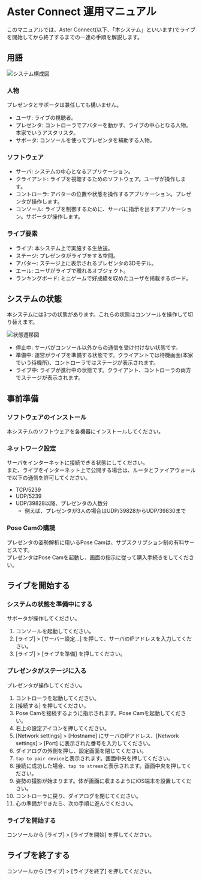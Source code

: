 # Aster Connect 運用マニュアル

このマニュアルでは、Aster Connect(以下、「本システム」といいます)でライブを開始してから終了するまでの一連の手順を解説します。

## 用語

![システム構成図](..\..\..\systemConfiguration\systemConfiguration.png)

### 人物

プレゼンタとサポータは兼任しても構いません。

- ユーザ: ライブの視聴者。
- プレゼンタ: コントローラでアバターを動かす、ライブの中心となる人物。本家でいうアスタリスタ。
- サポータ: コンソールを使ってプレゼンタを補助する人物。

### ソフトウェア

- サーバ: システムの中心となるアプリケーション。
- クライアント: ライブを視聴するためのソフトウェア。ユーザが操作します。
- コントローラ: アバターの位置や状態を操作するアプリケーション。プレゼンタが操作します。
- コンソール: ライブを制御するために、サーバに指示を出すアプリケーション。サポータが操作します。

### ライブ要素

- ライブ: 本システム上で実施する生放送。
- ステージ: プレゼンタがライブをする空間。
- アバター: ステージ上に表示されるプレゼンタの3Dモデル。
- エール: ユーザがライブで贈れるオブジェクト。
- ランキングボード: ミニゲームで好成績を収めたユーザを掲載するボード。

## システムの状態

本システムには3つの状態があります。これらの状態はコンソールを操作して切り替えます。

![状態遷移図](..\..\..\diagrams\export\stateTransition.svg)

- 停止中: サーバがコンソール以外からの通信を受け付けない状態です。
- 準備中: 運営がライブを準備する状態です。クライアントでは待機画面(本家でいう待機所)、コントローラではステージが表示されます。
- ライブ中: ライブが進行中の状態です。クライアント、コントローラの両方でステージが表示されます。

## 事前準備

### ソフトウェアのインストール

本システムのソフトウェアを各機器にインストールしてください。

### ネットワーク設定

サーバをインターネットに接続できる状態にしてください。  
また、ライブをインターネット上で公開する場合は、ルータとファイアウォールで以下の通信を許可してください。

- TCP/5239
- UDP/5239
- UDP/39828以降、プレゼンタの人数分
	- 例えば、プレゼンタが3人の場合はUDP/39828からUDP/39830まで

### Pose Camの購読

プレゼンタの姿勢解析に用いるPose Camは、サブスクリプション制の有料サービスです。  
プレゼンタはPose Camを起動し、画面の指示に従って購入手続きをしてください。

## ライブを開始する

### システムの状態を準備中にする

サポータが操作してください。

1. コンソールを起動してください。
2. [ライブ] > [サーバー設定…] を押して、サーバのIPアドレスを入力してください。
3. [ライブ] > [ライブを準備] を押してください。

### プレゼンタがステージに入る

プレゼンタが操作してください。

1. コントローラを起動してください。
2. [接続する] を押してください。
3. Pose Camを接続するように指示されます。Pose Camを起動してください。
4. 右上の設定アイコンを押してください。
5. [Network settings] > [Hostname] にサーバのIPアドレス、[Network settings] > [Port] に表示された番号を入力してください。
6. ダイアログの外側を押し、設定画面を閉じてください。
7. `tap to pair device`と表示されます。画面中央を押してください。
8. 接続に成功した場合、`tap to stream`と表示されます。画面中央を押してください。
9. 姿勢の撮影が始まります。体が画面に収まるようにiOS端末を設置してください。
10. コントローラに戻り、ダイアログを閉じてください。
11. 心の準備ができたら、次の手順に進んでください。

### ライブを開始する

コンソールから [ライブ] > [ライブを開始] を押してください。

## ライブを終了する

コンソールから [ライブ] > [ライブを終了] を押してください。